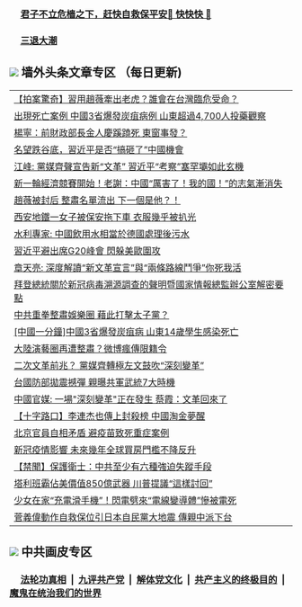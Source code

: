 
 ### &nbsp;&nbsp;&nbsp;&nbsp; [君子不立危樯之下，赶快自救保平安🍎 快快快 📩](https://github.com/pwgy/td/blob/master/README.md)

 ### &nbsp;&nbsp;&nbsp;&nbsp; [三退大潮](https://eqbpwckh.azureedge.net/?key=wjsottsjpndjwfkg&pin=65881581&ag=ogQuit&from=pw2) 

## <img src="https://img.icons8.com/cute-clipart/2x/circled-right.png"> 墙外头条文章专区 （每日更新)

<Table>
<tr><td colspan="2" align="left"><a href="https://eqbpwckh.azureedge.net/?ag=c1493237&key=wjsottsjpndjwfkg&from=pw2">【拍案驚奇】習用趙薇牽出老虎？誰會在台灣臨危受命？
</a></td></tr>
<tr><td colspan="2" align="left"><a href="https://eqbpwckh.azureedge.net/?ag=c1493173&key=wjsottsjpndjwfkg&from=pw2">出現死亡案例 中國3省爆發炭疽病例 山東超過4,700人投藥觀察
</a></td></tr>
<tr><td colspan="2" align="left"><a href="https://eqbpwckh.azureedge.net/?ag=c1493262&key=wjsottsjpndjwfkg&from=pw2">楊寧：前財政部長金人慶蹊蹺死 東窗事發？
</a></td></tr>
<tr><td colspan="2" align="left"><a href="https://eqbpwckh.azureedge.net/?ag=c1493245&key=wjsottsjpndjwfkg&from=pw2">名望跌谷底，習近平是否“搞砸了”中國機會
</a></td></tr>
<tr><td colspan="2" align="left"><a href="https://eqbpwckh.azureedge.net/?ag=c1493200&key=wjsottsjpndjwfkg&from=pw2">江峰: 黨媒齊聲宣告新“文革” 習近平“考察”塞罕壩如此玄機
</a></td></tr>
<tr><td colspan="2" align="left"><a href="https://eqbpwckh.azureedge.net/?ag=c1493255&key=wjsottsjpndjwfkg&from=pw2">新一輪經濟競賽開始！老謝：中國“厲害了！我的國！”的志氣漸消失
</a></td></tr>
<tr><td colspan="2" align="left"><a href="https://eqbpwckh.azureedge.net/?ag=c1493125&key=wjsottsjpndjwfkg&from=pw2">趙薇被封后 整肅名單流出 下一個是他？！
</a></td></tr>
<tr><td colspan="2" align="left"><a href="https://eqbpwckh.azureedge.net/?ag=c1493208&key=wjsottsjpndjwfkg&from=pw2">西安地鐵一女子被保安拖下車 衣服幾乎被扒光
</a></td></tr>
<tr><td colspan="2" align="left"><a href="https://eqbpwckh.azureedge.net/?ag=c1493260&key=wjsottsjpndjwfkg&from=pw2">水利專家: 中國飲用水相當於德國處理後污水
</a></td></tr>
<tr><td colspan="2" align="left"><a href="https://eqbpwckh.azureedge.net/?ag=c1493247&key=wjsottsjpndjwfkg&from=pw2">習近平避出席G20峰會 閃躲美歐圍攻
</a></td></tr>
<tr><td colspan="2" align="left"><a href="https://eqbpwckh.azureedge.net/?ag=c1493228&key=wjsottsjpndjwfkg&from=pw2">章天亮: 深度解讀“新文革宣言”與“兩條路線鬥爭”你死我活
</a></td></tr>
<tr><td colspan="2" align="left"><a href="https://eqbpwckh.azureedge.net/?ag=c1493156&key=wjsottsjpndjwfkg&from=pw2">拜登總統關於新冠病毒溯源調查的聲明暨國家情報總監辦公室解密要點
</a></td></tr>
<tr><td colspan="2" align="left"><a href="https://eqbpwckh.azureedge.net/?ag=c1493254&key=wjsottsjpndjwfkg&from=pw2">中共重拳整肅娛樂圈 藉此打擊太子黨？
</a></td></tr>
<tr><td colspan="2" align="left"><a href="https://eqbpwckh.azureedge.net/?ag=c1493249&key=wjsottsjpndjwfkg&from=pw2">[中國一分鐘]中國3省爆發炭疽病 山東14歲學生感染死亡
</a></td></tr>
<tr><td colspan="2" align="left"><a href="https://eqbpwckh.azureedge.net/?ag=c1493263&key=wjsottsjpndjwfkg&from=pw2">大陸演藝圈再遭整肅？微博瘋傳限籍令
</a></td></tr>
<tr><td colspan="2" align="left"><a href="https://eqbpwckh.azureedge.net/?ag=c1493159&key=wjsottsjpndjwfkg&from=pw2">二次文革前兆？ 黨媒齊轉極左文鼓吹“深刻變革”
</a></td></tr>
<tr><td colspan="2" align="left"><a href="https://eqbpwckh.azureedge.net/?ag=c1493241&key=wjsottsjpndjwfkg&from=pw2">台國防部拋震撼彈 親曝共軍武統7大時機
</a></td></tr>
<tr><td colspan="2" align="left"><a href="https://eqbpwckh.azureedge.net/?ag=c1493143&key=wjsottsjpndjwfkg&from=pw2">中國官媒: 一場&quot;深刻變革&quot;正在發生 蔡霞：文革回來了
</a></td></tr>
<tr><td colspan="2" align="left"><a href="https://eqbpwckh.azureedge.net/?ag=c1493168&key=wjsottsjpndjwfkg&from=pw2">【十字路口】李連杰也傳上封殺榜 中國淘金夢醒
</a></td></tr>
<tr><td colspan="2" align="left"><a href="https://eqbpwckh.azureedge.net/?ag=c1493224&key=wjsottsjpndjwfkg&from=pw2">北京官員自相矛盾 避疫苗致死重症案例
</a></td></tr>
<tr><td colspan="2" align="left"><a href="https://eqbpwckh.azureedge.net/?ag=c1493259&key=wjsottsjpndjwfkg&from=pw2">新冠疫情影響 未來幾年全球買房門檻不降反升
</a></td></tr>
<tr><td colspan="2" align="left"><a href="https://eqbpwckh.azureedge.net/?ag=c1493124&key=wjsottsjpndjwfkg&from=pw2">【禁聞】保護衛士：中共至少有六種強迫失蹤手段
</a></td></tr>
<tr><td colspan="2" align="left"><a href="https://eqbpwckh.azureedge.net/?ag=c1493191&key=wjsottsjpndjwfkg&from=pw2">塔利班霸佔美價值850億武器 川普提議“這樣討回”
</a></td></tr>
<tr><td colspan="2" align="left"><a href="https://eqbpwckh.azureedge.net/?ag=c1493240&key=wjsottsjpndjwfkg&from=pw2">少女在家“充電滑手機”！閃電劈來“電線變導體”慘被電死
</a></td></tr>
<tr><td colspan="2" align="left"><a href="https://eqbpwckh.azureedge.net/?ag=c1493163&key=wjsottsjpndjwfkg&from=pw2">菅義偉動作自救保位引日本自民黨大地震 傳親中派下台
</a></td></tr>
 </Table>

 ## <img src="https://img.icons8.com/cute-clipart/2x/circled-right.png"> 中共画皮专区
 ### &nbsp;&nbsp;&nbsp;&nbsp; [法轮功真相](https://github.com/begood0513/basic/blob/master/README.md) &nbsp;|&nbsp; [九评共产党](https://github.com/begood0513/9ping.md/blob/master/README.md) &nbsp;|&nbsp; [解体党文化](https://github.com/begood0513/jtdwh.md/blob/master/README.md)   &nbsp;|&nbsp; [共产主义的终极目的](https://github.com/begood0513/gczydzjmd.md/blob/master/README.md) &nbsp;|&nbsp; [魔鬼在统治我们的世界](https://github.com/begood0513/gczydzjmd.md/blob/master/README.md) 
